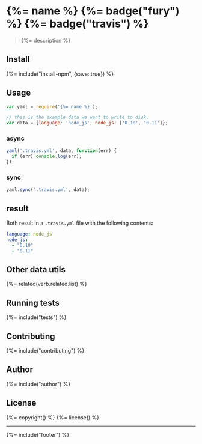 # {%= name %} {%= badge("fury") %} {%= badge("travis") %}

> {%= description %}

## Install

{%= include("install-npm", {save: true}) %}

## Usage

```js
var yaml = require('{%= name %}');

// this is the example data we want to write to disk.
var data = {language: 'node_js', node_js: ['0.10', '0.11']};
```

### async

```js
yaml('.travis.yml', data, function(err) {
  if (err) console.log(err);
});
```

### sync

```js
yaml.sync('.travis.yml', data);
```

## result

Both result in a `.travis.yml` file with the following contents:

```yaml
language: node_js
node_js:
  - "0.10"
  - "0.11"
```

## Other data utils
{%= related(verb.related.list) %}

## Running tests
{%= include("tests") %}

## Contributing
{%= include("contributing") %}

## Author
{%= include("author") %}

## License
{%= copyright() %}
{%= license() %}

***

{%= include("footer") %}
